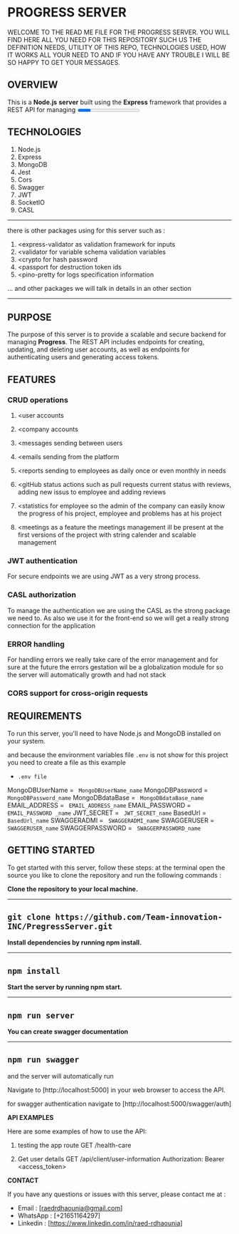 # PROGRESS SERVER

WELCOME TO THE READ ME FILE FOR THE PROGRESS SERVER.
YOU WILL FIND HERE ALL YOU NEED FOR THIS REPOSITORY SUCH US THE DEFINITION NEEDS, UTILITY OF THIS REPO, TECHNOLOGIES USED, HOW IT WORKS ALL YOUR NEED TO AND IF YOU HAVE ANY TROUBLE I WILL BE SO HAPPY TO GET YOUR MESSAGES.

## OVERVIEW

This is a **Node.js** **server** built using the **Express** framework that provides a REST API for managing <Progress app>. The server uses MongoDB as the database and includes JWT authentication to secure endpoints that require authorization.

## TECHNOLOGIES

1. Node.js
2. Express
3. MongoDB
4. Jest
5. Cors
6. Swagger
7. JWT
8. SocketIO
9. CASL

---

there is other packages using for this server such as :

1.  <express-validator as validation framework for inputs
2.  <validator for variable schema validation variables
3.  <crypto for hash password
4.  <passport for destruction token ids
5.  <pino-pretty for logs specification information

... and other packages we will talk in details in an other section

---

## PURPOSE

The purpose of this server is to provide a scalable and secure backend for managing **Progress**. The REST API includes endpoints for creating, updating, and deleting user accounts, as well as endpoints for authenticating users and generating access tokens.

## FEATURES

### CRUD operations

1. <user accounts

2. <company accounts

3. <messages sending between users

4. <emails sending from the platform

5. <reports sending to employees as daily once or even monthly in needs

6. <gitHub status actions such as pull requests current status with reviews, adding new issus to employee and adding reviews

7. <statistics for employee so the admin of the company can easily know the progress of his project, employee and problems has at his project

8. <meetings as a feature the meetings management ill be present at the first versions of the project with string calender and scalable management

### JWT authentication

For secure endpoints we are using JWT as a very strong process.

### CASL authorization

To manage the authentication we are using the CASL as the strong package we need to. As also we use it for the front-end so we will get a really strong connection for the application

### ERROR handling

For handling errors we really take care of the error management and for sure at the future the errors gestation wil be a globalization module for so the server will automatically growth and had not stack

### CORS support for cross-origin requests

## REQUIREMENTS

To run this server, you'll need to have Node.js and MongoDB installed on your system.

and because the environment variables file `.env` is not show for this project you need to create a file as this example

- `.env file `

MongoDBUserName = ` MongoDBUserName_name` <create a mongodb atlas and get username>
MongoDBPassword = ` MongoDBPassword_name` <create a mongodb atlas and get password>
MongoDBdataBase = ` MongoDBdataBase_name` <create a mongodb atlas and get put your database name>
EMAIL_ADDRESS = ` EMAIL_ADDRESS_name` <create a outlook email and get email address>
EMAIL_PASSWORD = ` EMAIL_PASSWORD _name` <create a outlook email and get email password>
JWT_SECRET = ` JWT_SECRET_name` <create a secret code that will describe the identity of your transform token>
BasedUrl = ` BasedUrl_name` <deploy a server  and get the based url for so you can get access for>
SWAGGERADMI = ` SWAGGERADMI_name` <create a token for swagger admin so you can download the swagger json file using the browser>
SWAGGERUSER = ` SWAGGERUSER_name` <create a swagger username so can access to swagger documentation>
SWAGGERPASSWORD = ` SWAGGERPASSWORD_name` <create a swagger password so can access to swagger documentation>

## GETTING STARTED

To get started with this server, follow these steps:
at the terminal open the source you like to clone the repository and run the following commands :

**Clone the repository to your local machine.**

---

## `git clone https://github.com/Team-innovation-INC/PregressServer.git`

**Install dependencies by running npm install.**

---

## `npm install`

**Start the server by running npm start.**

---

## `npm run server`

**You can create swagger documentation**

---

## `npm run swagger`

and the server will automatically run

Navigate to [http://localhost:5000] in your web browser to access the API.

for swagger authentication navigate to [http://localhost:5000/swagger/auth]

**API EXAMPLES**

Here are some examples of how to use the API:

1. testing the app route
   GET /health-care

2. Get user details
   GET /api/client/user-information
   Authorization: Bearer <access_token>

**CONTACT**

If you have any questions or issues with this server, please contact me at :

- Email : [raedrdhaounia@gmail.com]
- WhatsApp : [+21651164297]
- Linkedin : [https://www.linkedin.com/in/raed-rdhaounia]
